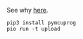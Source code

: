 See why [here](https://forums.adafruit.com/viewtopic.php?t=208161).

```
pip3 install pymcuprog
pio run -t upload
```
